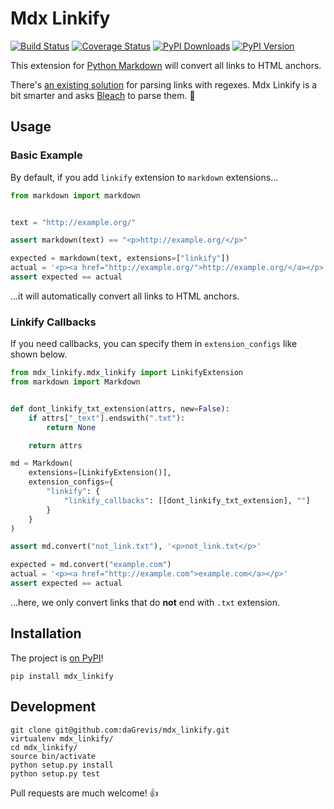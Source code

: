 # Mdx Linkify

[![Build Status](https://travis-ci.org/daGrevis/mdx_linkify.png?branch=master)](https://travis-ci.org/daGrevis/mdx_linkify)
[![Coverage Status](https://coveralls.io/repos/daGrevis/mdx_linkify/badge.png?branch=master)](https://coveralls.io/r/daGrevis/mdx_linkify?branch=master)
[![PyPI Downloads](https://pypip.in/d/mdx_linkify/badge.png)](https://pypi.python.org/pypi/mdx_linkify)
[![PyPI Version](https://pypip.in/v/mdx_linkify/badge.png)](https://pypi.python.org/pypi/mdx_linkify)

This extension for [Python Markdown](https://github.com/waylan/Python-Markdown)
will convert all links to HTML anchors.

There's [an existing solution](https://github.com/r0wb0t/markdown-urlize) for
parsing links with regexes. Mdx Linkify is a bit smarter and asks
[Bleach](https://github.com/jsocol/bleach) to parse them. :clap:

## Usage

### Basic Example

By default, if you add `linkify` extension to `markdown` extensions...

```python
from markdown import markdown


text = "http://example.org/"

assert markdown(text) == "<p>http://example.org/</p>"

expected = markdown(text, extensions=["linkify"])
actual = '<p><a href="http://example.org/">http://example.org/</a></p>'
assert expected == actual
```

...it will automatically convert all links to HTML anchors.

### Linkify Callbacks

If you need callbacks, you can specify them in `extension_configs` like shown
below.

```python
from mdx_linkify.mdx_linkify import LinkifyExtension
from markdown import Markdown


def dont_linkify_txt_extension(attrs, new=False):
    if attrs["_text"].endswith(".txt"):
        return None

    return attrs

md = Markdown(
    extensions=[LinkifyExtension()],
    extension_configs={
        "linkify": {
            "linkify_callbacks": [[dont_linkify_txt_extension], ""]
        }
    }
)

assert md.convert("not_link.txt"), '<p>not_link.txt</p>'

expected = md.convert("example.com")
actual = '<p><a href="http://example.com">example.com</a></p>'
assert expected == actual
```

...here, we only convert links that do **not** end with `.txt` extension.

## Installation

The project is [on PyPI](https://pypi.python.org/pypi/mdx_linkify)!

    pip install mdx_linkify

## Development

```
git clone git@github.com:daGrevis/mdx_linkify.git
virtualenv mdx_linkify/
cd mdx_linkify/
source bin/activate
python setup.py install
python setup.py test
```

Pull requests are much welcome! :+1:
